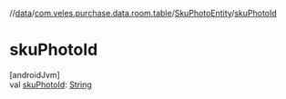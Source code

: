 //[data](../../../index.md)/[com.veles.purchase.data.room.table](../index.md)/[SkuPhotoEntity](index.md)/[skuPhotoId](sku-photo-id.md)

# skuPhotoId

[androidJvm]\
val [skuPhotoId](sku-photo-id.md): [String](https://kotlinlang.org/api/latest/jvm/stdlib/kotlin/-string/index.html)
